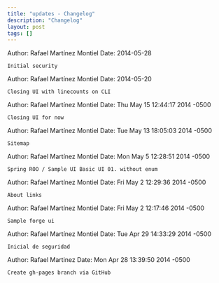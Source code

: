 ```yaml
---
title: "updates - Changelog"
description: "Changelog"
layout: post
tags: []
---
```

Author: Rafael Martínez Montiel
Date:   2014-05-28

    Initial security
    
Author: Rafael Martínez Montiel
Date:   2014-05-20

    Closing UI with linecounts on CLI
    
Author: Rafael Martínez Montiel
Date:   Thu May 15 12:44:17 2014 -0500

    Closing UI for now

Author: Rafael Martínez Montiel 
Date:   Tue May 13 18:05:03 2014 -0500

    Sitemap

Author: Rafael Martínez Montiel 
Date:   Mon May 5 12:28:51 2014 -0500

    Spring ROO / Sample UI Basic UI 01. without enum

Author: Rafael Martínez Montiel 
Date:   Fri May 2 12:29:36 2014 -0500

    About links

Author: Rafael Martínez Montiel 
Date:   Fri May 2 12:17:46 2014 -0500

    Sample forge ui

Author: Rafael Martínez Montiel 
Date:   Tue Apr 29 14:33:29 2014 -0500

    Inicial de seguridad

Author: Rafael Martinez 
Date:   Mon Apr 28 13:39:50 2014 -0500

    Create gh-pages branch via GitHub
